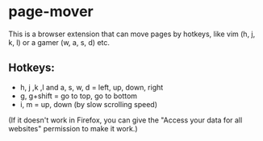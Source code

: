 # page-mover
This is a browser extension that can move pages by hotkeys, like vim (h, j, k, l) or a gamer (w, a, s, d) etc.

## Hotkeys:
* h, j ,k ,l and a, s, w, d = left, up, down, right
* g, g+shift = go to top, go to bottom
* i, m = up, down (by slow scrolling speed)

(If it doesn't work in Firefox, you can give the "Access your data for all websites" permission to make it work.)